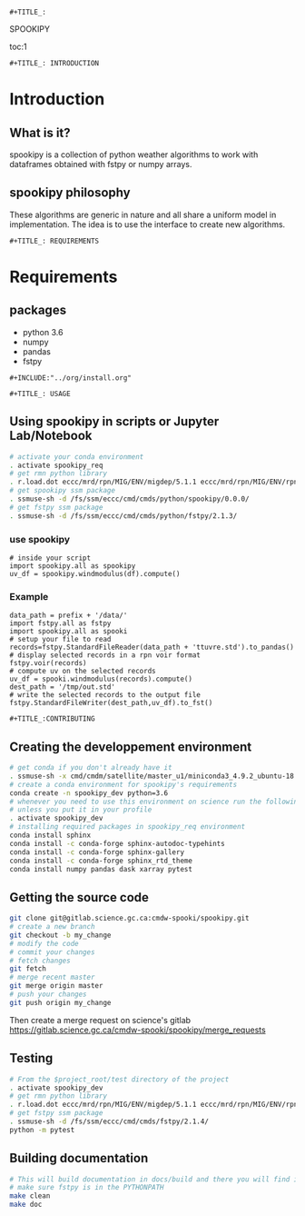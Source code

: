 ```{=org}
#+TITLE_:
```
SPOOKIPY

toc:1

```{=org}
#+TITLE_: INTRODUCTION
```
# Introduction

## What is it?

spookipy is a collection of python weather algorithms to work with
dataframes obtained with fstpy or numpy arrays.

## spookipy philosophy

These algorithms are generic in nature and all share a uniform model in
implementation. The idea is to use the interface to create new
algorithms.
```{=org}
#+TITLE_: REQUIREMENTS
```
# Requirements

## packages

-   python 3.6
-   numpy
-   pandas
-   fstpy

```{=org}
#+INCLUDE:"../org/install.org" 
```
```{=org}
#+TITLE_: USAGE
```
## Using spookipy in scripts or Jupyter Lab/Notebook

``` {.bash org-language="sh"}
# activate your conda environment     
. activate spookipy_req     
# get rmn python library      
. r.load.dot eccc/mrd/rpn/MIG/ENV/migdep/5.1.1 eccc/mrd/rpn/MIG/ENV/rpnpy/2.1.2      
# get spookipy ssm package
. ssmuse-sh -d /fs/ssm/eccc/cmd/cmds/python/spookipy/0.0.0/      
# get fstpy ssm package
. ssmuse-sh -d /fs/ssm/eccc/cmd/cmds/python/fstpy/2.1.3/      
```

### use spookipy

``` {.python}
# inside your script    
import spookipy.all as spookipy   
uv_df = spookipy.windmodulus(df).compute()
```

### Example

``` {.python}
data_path = prefix + '/data/'    
import fstpy.all as fstpy 
import spookipy.all as spooki
# setup your file to read    
records=fstpy.StandardFileReader(data_path + 'ttuvre.std').to_pandas()    
# display selected records in a rpn voir format    
fstpy.voir(records)    
# compute uv on the selected records    
uv_df = spooki.windmodulus(records).compute()    
dest_path = '/tmp/out.std'    
# write the selected records to the output file    
fstpy.StandardFileWriter(dest_path,uv_df).to_fst()    
```

```{=org}
#+TITLE_:CONTRIBUTING
```
## Creating the developpement environment

``` {.bash org-language="sh"}
# get conda if you don't already have it  
. ssmuse-sh -x cmd/cmdm/satellite/master_u1/miniconda3_4.9.2_ubuntu-18.04-skylake-64   
# create a conda environment for spookipy's requirements   
conda create -n spookipy_dev python=3.6   
# whenever you need to use this environment on science run the following (if you have'nt loaded the conda ssm, you'll need to do it everytime)
# unless you put it in your profile
. activate spookipy_dev   
# installing required packages in spookipy_req environment  
conda install sphinx
conda install -c conda-forge sphinx-autodoc-typehints
conda install -c conda-forge sphinx-gallery
conda install -c conda-forge sphinx_rtd_theme
conda install numpy pandas dask xarray pytest
```

## Getting the source code

``` {.bash org-language="sh"}
git clone git@gitlab.science.gc.ca:cmdw-spooki/spookipy.git
# create a new branch
git checkout -b my_change
# modify the code
# commit your changes
# fetch changes
git fetch
# merge recent master
git merge origin master
# push your changes
git push origin my_change
```

Then create a merge request on science\'s gitlab
<https://gitlab.science.gc.ca/cmdw-spooki/spookipy/merge_requests>

## Testing

``` {.bash org-language="sh"}
# From the $project_root/test directory of the project
. activate spookipy_dev    
# get rmn python library      
. r.load.dot eccc/mrd/rpn/MIG/ENV/migdep/5.1.1 eccc/mrd/rpn/MIG/ENV/rpnpy/2.1.2    
# get fstpy ssm package
. ssmuse-sh -d /fs/ssm/eccc/cmd/cmds/fstpy/2.1.4/ 
python -m pytest  
```

## Building documentation

``` {.bash org-language="sh"}
# This will build documentation in docs/build and there you will find index.html 
# make sure fstpy is in the PYTHONPATH
make clean    
make doc
```
